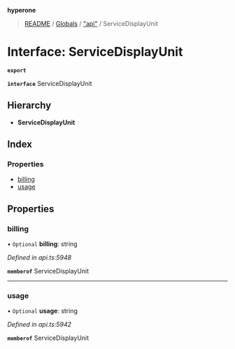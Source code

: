 **hyperone**

> [README](../README.md) / [Globals](../globals.md) / ["api"](../modules/_api_.md) / ServiceDisplayUnit

# Interface: ServiceDisplayUnit

**`export`** 

**`interface`** ServiceDisplayUnit

## Hierarchy

* **ServiceDisplayUnit**

## Index

### Properties

* [billing](_api_.servicedisplayunit.md#billing)
* [usage](_api_.servicedisplayunit.md#usage)

## Properties

### billing

• `Optional` **billing**: string

*Defined in api.ts:5948*

**`memberof`** ServiceDisplayUnit

___

### usage

• `Optional` **usage**: string

*Defined in api.ts:5942*

**`memberof`** ServiceDisplayUnit
